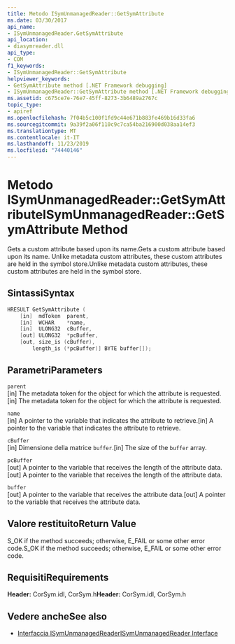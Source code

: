 ```yaml
---
title: Metodo ISymUnmanagedReader::GetSymAttribute
ms.date: 03/30/2017
api_name:
- ISymUnmanagedReader.GetSymAttribute
api_location:
- diasymreader.dll
api_type:
- COM
f1_keywords:
- ISymUnmanagedReader::GetSymAttribute
helpviewer_keywords:
- GetSymAttribute method [.NET Framework debugging]
- ISymUnmanagedReader::GetSymAttribute method [.NET Framework debugging]
ms.assetid: c675ce7e-76e7-45ff-8273-3b6489a2767c
topic_type:
- apiref
ms.openlocfilehash: 7f04b5c100f1fd9c44e671b883fe469b16d33fa6
ms.sourcegitcommit: 9a39f2a06f110c9c7ca54ba216900d038aa14ef3
ms.translationtype: MT
ms.contentlocale: it-IT
ms.lasthandoff: 11/23/2019
ms.locfileid: "74440146"
---
```

# <a name="isymunmanagedreadergetsymattribute-method"></a><span data-ttu-id="de579-102">Metodo ISymUnmanagedReader::GetSymAttribute</span><span class="sxs-lookup"><span data-stu-id="de579-102">ISymUnmanagedReader::GetSymAttribute Method</span></span>
<span data-ttu-id="de579-103">Gets a custom attribute based upon its name.</span><span class="sxs-lookup"><span data-stu-id="de579-103">Gets a custom attribute based upon its name.</span></span> <span data-ttu-id="de579-104">Unlike metadata custom attributes, these custom attributes are held in the symbol store.</span><span class="sxs-lookup"><span data-stu-id="de579-104">Unlike metadata custom attributes, these custom attributes are held in the symbol store.</span></span>  
  
## <a name="syntax"></a><span data-ttu-id="de579-105">Sintassi</span><span class="sxs-lookup"><span data-stu-id="de579-105">Syntax</span></span>  
  
```cpp  
HRESULT GetSymAttribute (  
    [in]  mdToken  parent,  
    [in]  WCHAR    *name,  
    [in]  ULONG32  cBuffer,  
    [out] ULONG32  *pcBuffer,  
    [out, size_is (cBuffer),  
        length_is (*pcBuffer)] BYTE buffer[]);  
```  
  
## <a name="parameters"></a><span data-ttu-id="de579-106">Parametri</span><span class="sxs-lookup"><span data-stu-id="de579-106">Parameters</span></span>  
 `parent`  
 <span data-ttu-id="de579-107">[in] The metadata token for the object for which the attribute is requested.</span><span class="sxs-lookup"><span data-stu-id="de579-107">[in] The metadata token for the object for which the attribute is requested.</span></span>  
  
 `name`  
 <span data-ttu-id="de579-108">[in] A pointer to the variable that indicates the attribute to retrieve.</span><span class="sxs-lookup"><span data-stu-id="de579-108">[in] A pointer to the variable that indicates the attribute to retrieve.</span></span>  
  
 `cBuffer`  
 <span data-ttu-id="de579-109">[in] Dimensione della matrice `buffer`.</span><span class="sxs-lookup"><span data-stu-id="de579-109">[in] The size of the `buffer` array.</span></span>  
  
 `pcBuffer`  
 <span data-ttu-id="de579-110">[out] A pointer to the variable that receives the length of the attribute data.</span><span class="sxs-lookup"><span data-stu-id="de579-110">[out] A pointer to the variable that receives the length of the attribute data.</span></span>  
  
 `buffer`  
 <span data-ttu-id="de579-111">[out] A pointer to the variable that receives the attribute data.</span><span class="sxs-lookup"><span data-stu-id="de579-111">[out] A pointer to the variable that receives the attribute data.</span></span>  
  
## <a name="return-value"></a><span data-ttu-id="de579-112">Valore restituito</span><span class="sxs-lookup"><span data-stu-id="de579-112">Return Value</span></span>  
 <span data-ttu-id="de579-113">S_OK if the method succeeds; otherwise, E_FAIL or some other error code.</span><span class="sxs-lookup"><span data-stu-id="de579-113">S_OK if the method succeeds; otherwise, E_FAIL or some other error code.</span></span>  
  
## <a name="requirements"></a><span data-ttu-id="de579-114">Requisiti</span><span class="sxs-lookup"><span data-stu-id="de579-114">Requirements</span></span>  
 <span data-ttu-id="de579-115">**Header:** CorSym.idl, CorSym.h</span><span class="sxs-lookup"><span data-stu-id="de579-115">**Header:** CorSym.idl, CorSym.h</span></span>  
  
## <a name="see-also"></a><span data-ttu-id="de579-116">Vedere anche</span><span class="sxs-lookup"><span data-stu-id="de579-116">See also</span></span>

- [<span data-ttu-id="de579-117">Interfaccia ISymUnmanagedReader</span><span class="sxs-lookup"><span data-stu-id="de579-117">ISymUnmanagedReader Interface</span></span>](../../../../docs/framework/unmanaged-api/diagnostics/isymunmanagedreader-interface.md)
